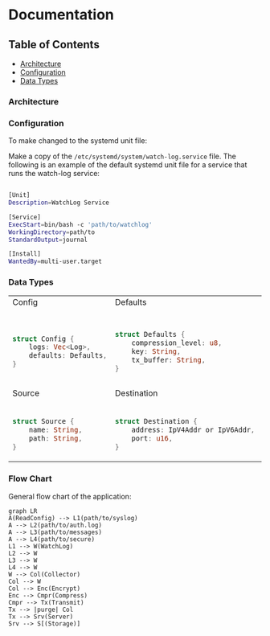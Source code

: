 

# Documentation

## Table of Contents
- [Architecture](#architecture)
- [Configuration](#configuration)
- [Data Types](#data-types)

### Architecture


### Configuration
To make changed to the systemd unit file:

Make a copy of the `/etc/systemd/system/watch-log.service` file. The following is an example of the default systemd unit file for a service that runs the watch-log service:

```bash

[Unit]
Description=WatchLog Service

[Service]
ExecStart=bin/bash -c 'path/to/watchlog'
WorkingDirectory=path/to
StandardOutput=journal

[Install]
WantedBy=multi-user.target
```


### Data Types

<table>
<tr>
<td>Config</td>
<td>Defaults</td>
<td>Log</td>
</tr>
<tr>
<td>

```rust

struct Config {
    logs: Vec<Log>,
    defaults: Defaults,
}
```
</td>
<td>

```rust

struct Defaults {
    compression_level: u8,
    key: String,
    tx_buffer: String,
}
```
</td>
<td>

```rust

struct Log {
   src: Source,
   dst: Destination,
   compression_level: Option<u8>,
   key: Option<String>,
   tx_buffer: Option<String>,
```
</td>
</tr>
<tr>
<td>Source</td>
<td>Destination</td>
</tr>
<tr>
<td>

```rust

struct Source {
    name: String,
    path: String,
}
```
</td>
<td>

```rust

struct Destination {
    address: IpV4Addr or IpV6Addr,
    port: u16,
}
```
</td>
</tr>
</table>


### Flow Chart

General flow chart of the application:

```mermaid
graph LR 
A(ReadConfig) --> L1(path/to/syslog)
A --> L2(path/to/auth.log)
A --> L3(path/to/messages)
A --> L4(path/to/secure)
L1 --> W(WatchLog)
L2 --> W
L3 --> W
L4 --> W
W --> Col(Collector)
Col --> W
Col --> Enc(Encrypt)
Enc --> Cmpr(Compress)
Cmpr --> Tx(Transmit)
Tx --> |purge| Col 
Tx --> Srv(Server)
Srv --> S[(Storage)]
``` 
